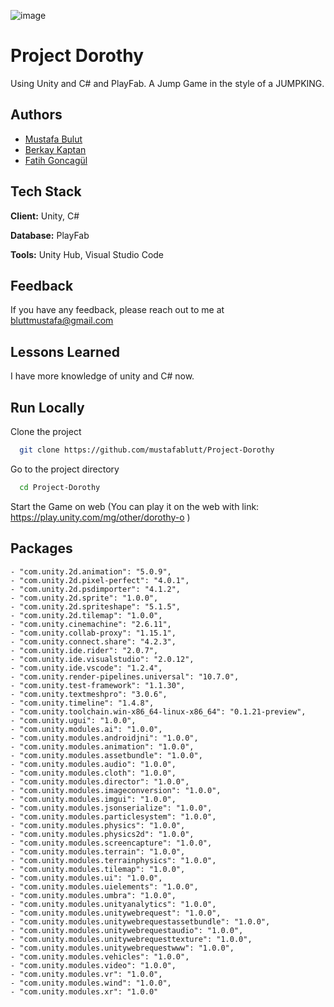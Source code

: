 
![image](https://user-images.githubusercontent.com/80100508/174068131-6ec1c693-05e3-40b9-960a-a92dd4b5803d.png)


# Project Dorothy




Using Unity and C# and PlayFab. A Jump Game in the style of a JUMPKING.


## Authors

- [Mustafa Bulut](https://github.com/mustafablutt)
- [Berkay Kaptan](https://github.com/CaptainBerkay35)
- [Fatih Goncagül](https://github.com/fatihgoncagul)




## Tech Stack

**Client:** Unity, C#

**Database:** PlayFab

**Tools:** Unity Hub, Visual Studio Code


## Feedback

If you have any feedback, please reach out to me at bluttmustafa@gmail.com


## Lessons Learned


I have more knowledge of unity and C# now.


## Run Locally

Clone the project

```bash
  git clone https://github.com/mustafablutt/Project-Dorothy
```

Go to the project directory

```bash
  cd Project-Dorothy
```


Start the Game on web 
(You can play it on the web with link: https://play.unity.com/mg/other/dorothy-o )



## Packages

    - "com.unity.2d.animation": "5.0.9",
    - "com.unity.2d.pixel-perfect": "4.0.1",
    - "com.unity.2d.psdimporter": "4.1.2",
    - "com.unity.2d.sprite": "1.0.0",
    - "com.unity.2d.spriteshape": "5.1.5",
    - "com.unity.2d.tilemap": "1.0.0",
    - "com.unity.cinemachine": "2.6.11",
    - "com.unity.collab-proxy": "1.15.1",
    - "com.unity.connect.share": "4.2.3",
    - "com.unity.ide.rider": "2.0.7",
    - "com.unity.ide.visualstudio": "2.0.12",
    - "com.unity.ide.vscode": "1.2.4",
    - "com.unity.render-pipelines.universal": "10.7.0",
    - "com.unity.test-framework": "1.1.30",
    - "com.unity.textmeshpro": "3.0.6",
    - "com.unity.timeline": "1.4.8",
    - "com.unity.toolchain.win-x86_64-linux-x86_64": "0.1.21-preview",
    - "com.unity.ugui": "1.0.0",
    - "com.unity.modules.ai": "1.0.0",
    - "com.unity.modules.androidjni": "1.0.0",
    - "com.unity.modules.animation": "1.0.0",
    - "com.unity.modules.assetbundle": "1.0.0",
    - "com.unity.modules.audio": "1.0.0",
    - "com.unity.modules.cloth": "1.0.0",
    - "com.unity.modules.director": "1.0.0",
    - "com.unity.modules.imageconversion": "1.0.0",
    - "com.unity.modules.imgui": "1.0.0",
    - "com.unity.modules.jsonserialize": "1.0.0",
    - "com.unity.modules.particlesystem": "1.0.0",
    - "com.unity.modules.physics": "1.0.0",
    - "com.unity.modules.physics2d": "1.0.0",
    - "com.unity.modules.screencapture": "1.0.0",
    - "com.unity.modules.terrain": "1.0.0",
    - "com.unity.modules.terrainphysics": "1.0.0",
    - "com.unity.modules.tilemap": "1.0.0",
    - "com.unity.modules.ui": "1.0.0",
    - "com.unity.modules.uielements": "1.0.0",
    - "com.unity.modules.umbra": "1.0.0",
    - "com.unity.modules.unityanalytics": "1.0.0",
    - "com.unity.modules.unitywebrequest": "1.0.0",
    - "com.unity.modules.unitywebrequestassetbundle": "1.0.0",
    - "com.unity.modules.unitywebrequestaudio": "1.0.0",
    - "com.unity.modules.unitywebrequesttexture": "1.0.0",
    - "com.unity.modules.unitywebrequestwww": "1.0.0",
    - "com.unity.modules.vehicles": "1.0.0",
    - "com.unity.modules.video": "1.0.0",
    - "com.unity.modules.vr": "1.0.0",
    - "com.unity.modules.wind": "1.0.0",
    - "com.unity.modules.xr": "1.0.0"
  

